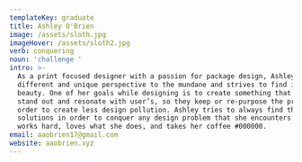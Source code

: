 ```yaml
---
templateKey: graduate
title: Ashley O'Brien
image: /assets/sloth.jpg
imageHover: /assets/sloth2.jpg
verb: conquering
noun: 'challenge '
intro: >-
  As a print focused designer with a passion for package design, Ashley brings a
  different and unique perspective to the mundane and strives to find its
  beauty. One of her goals while designing is to create something that will
  stand out and resonate with user’s, so they keep or re-purpose the product in
  order to create less design pollution. Ashley tries to always find the best
  solutions in order to conquer any design problem that she encounters. She
  works hard, loves what she does, and takes her coffee #000000. 
email: aaobrien17@gmail.com
website: aaobrien.xyz
---
```


